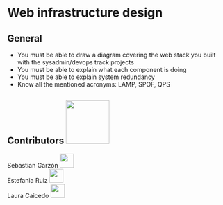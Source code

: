 <h1>Web infrastructure design</h1>
<h2>General</h2>

<ul>
<li>You must be able to draw a diagram covering the web stack you built with the sysadmin/devops track projects</li>
<li>You must be able to explain what each component is doing</li>
<li>You must be able to explain system redundancy</li>
<li>Know all the mentioned acronyms: LAMP, SPOF, QPS</li>
</ul>

<h2> Contributors <img src='https://raw.githubusercontent.com/ShahriarShafin/ShahriarShafin/main/Assets/handshake.gif' width="100px"> </h2>
Sebastian Garzón <a href = 'https://twitter.com/Ele5438'> <img width = '32px' src="https://cliply.co/wp-content/uploads/2019/07/371907030_TWITTER_ICON_TRANSPARENT_400.gif"/></a> <br>
Estefania Ruiz <a href = 'https://www.twitter.com/@Nia_Ruiz10'> <img width = '32px' src="https://cliply.co/wp-content/uploads/2019/07/371907030_TWITTER_ICON_TRANSPARENT_400.gif"/></a> <br>
Laura Caicedo <a href = 'https://www.twitter.com/@LauSCaicedo'> <img width = '32px' src="https://cliply.co/wp-content/uploads/2019/07/371907030_TWITTER_ICON_TRANSPARENT_400.gif"/></a>
